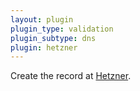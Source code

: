 ```yaml
---
layout: plugin
plugin_type: validation
plugin_subtype: dns
plugin: hetzner
---
```

Create the record at [Hetzner](https://www.hetzner.com/). 